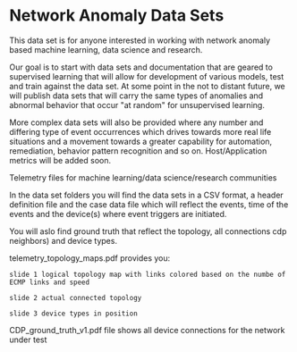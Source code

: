# Network Anomaly Data Sets

This data set is for anyone interested  in working with network anomaly based
machine learning, data science and research.

Our goal is to start with data sets and documentation that are geared to supervised 
learning that will allow for development of various models, test and train against 
the data set.  At some point in the not to distant future, we will publish data sets 
that will carry the same types of anomalies and abnormal behavior that occur 
"at random" for unsupervised learning.  

More complex data sets will also be provided where any number and differing type of 
event occurrences  which drives towards more real life situations and a movement towards
a greater capability for automation, remediation, behavior pattern recognition and so on.
Host/Application metrics will be added soon.

Telemetry files for machine learning/data science/research communities 

In the data set folders you will find the data sets in a CSV format, a header definition
file and the case data file which will reflect the events, time of the events and the 
device(s) where event triggers are initiated.

You will aslo find ground truth that reflect the topology, all connections 
cdp neighbors) and device types.

telemetry_topology_maps.pdf provides you:

    slide 1 logical topology map with links colored based on the numbe of ECMP links and speed
    
    slide 2 actual connected topology
    
    slide 3 device types in position
    
CDP_ground_truth_v1.pdf file shows all device connections for the network under test



